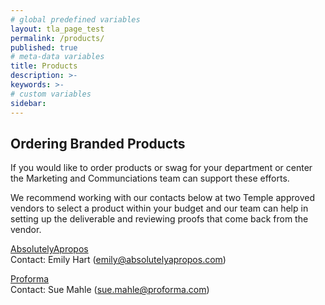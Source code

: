 ```yaml
---
# global predefined variables
layout: tla_page_test
permalink: /products/
published: true
# meta-data variables
title: Products
description: >-
keywords: >-
# custom variables
sidebar: 
---
```

## Ordering Branded Products
If you would like to order products or swag for your department or center the Marketing and Communciations team can support these efforts.

We recommend working with our contacts below at two Temple approved vendors to select a product within your budget and our team can help in setting up the deliverable and reviewing proofs that come back from the vendor.

[AbsolutelyApropos](https://absolutelyapropos.com/) 
<br>
Contact: Emily Hart (emily@absolutelyapropos.com)

[Proforma](https://www.proforma.com/)
<br>
Contact: Sue Mahle (sue.mahle@proforma.com)


